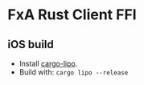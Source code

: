 # FxA Rust Client FFI

## iOS build

- Install [cargo-lipo](https://github.com/TimNN/cargo-lipo/#installation).
- Build with: `cargo lipo --release`
